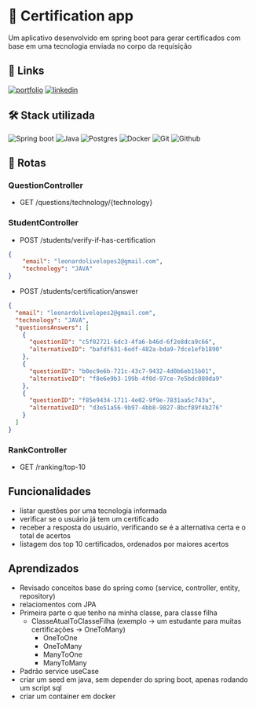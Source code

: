 # 🚀 Certification app
Um aplicativo desenvolvido em spring boot para gerar certificados com base em uma tecnologia enviada no corpo da requisição

## 🔗 Links
[![portfolio](https://img.shields.io/badge/my_portfolio-000?style=for-the-badge&logo=ko-fi&logoColor=white)](https://portfolio-leo-santam.vercel.app/)
[![linkedin](https://img.shields.io/badge/linkedin-0A66C2?style=for-the-badge&logo=linkedin&logoColor=white)](https://www.linkedin.com/in/leonardolopessantana/)

## 🛠 Stack utilizada

![Spring boot](https://img.shields.io/badge/SpringBoot-6DB33F?style=for-the-badge&logo=Spring&logoColor=white)
![Java](https://img.shields.io/badge/Java-ED8B00?style=for-the-badge&logo=openjdk&logoColor=white)
![Postgres](https://img.shields.io/badge/PostgreSQL-316192?style=for-the-badge&logo=postgresql&logoColor=white)
![Docker](https://img.shields.io/badge/docker-%230db7ed.svg?style=for-the-badge&logo=docker&logoColor=white)
![Git](https://img.shields.io/badge/git-100000?style=for-the-badge&logo=git&logoColor=white)
![Github](https://img.shields.io/badge/GitHub-100000?style=for-the-badge&logo=github&logoColor=white)

## 🔗 Rotas
### QuestionController
- GET /questions/technology/{technology}
### StudentController
- POST /students/verify-if-has-certification
```json
{
	"email": "leonardolivelopes2@gmail.com",
	"technology": "JAVA"
}
```
- POST /students/certification/answer
```json
{
  "email": "leonardolivelopes2@gmail.com",
  "technology": "JAVA",
  "questionsAnswers": [
    {
      "questionID": "c5f02721-6dc3-4fa6-b46d-6f2e8dca9c66",
      "alternativeID": "bafdf631-6edf-482a-bda9-7dce1efb1890"
    },
    {
      "questionID": "b0ec9e6b-721c-43c7-9432-4d0b6eb15b01",
      "alternativeID": "f8e6e9b3-199b-4f0d-97ce-7e5bdc080da9"
    },
    {
      "questionID": "f85e9434-1711-4e02-9f9e-7831aa5c743a",
      "alternativeID": "d3e51a56-9b97-4bb8-9827-8bcf89f4b276"
    }
  ]
} 
```
### RankController
- GET /ranking/top-10

## Funcionalidades

- listar questões por uma tecnologia informada
- verificar se o usuário já tem um certificado
- receber a resposta do usuário, verificando se é a alternativa certa e o total de acertos
- listagem dos top 10 certificados, ordenados por maiores acertos

## Aprendizados
- Revisado conceitos base do spring como (service, controller, entity, repository)
- relaciomentos com JPA
- Primeira parte o que tenho na minha classe, para classe filha
  - ClasseAtualToClasseFilha (exemplo -> um estudante para muitas certificações -> OneToMany)
    - OneToOne
    - OneToMany
    - ManyToOne
    - ManyToMany
- Padrão service useCase
- criar um seed em java, sem depender do spring boot, apenas rodando um script sql
- criar um container em docker